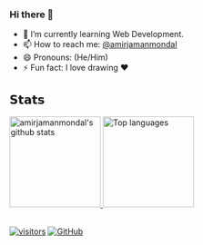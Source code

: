 ### Hi there 👋

- 🌱 I’m currently learning Web Development.
- 📫 How to reach me: [@amirjamanmondal](mailto:amirjamanmondal@gmail.com)
- 😄 Pronouns: (He/Him)
- ⚡ Fun fact: I love drawing ❤️
  
## 𝗦𝘁𝗮𝘁𝘀

<a href="https://github.com/amirjamanmondal">
    <img
    height="160em"
    src="https://github-readme-stats.vercel.app/api?username=amirjamanmondal&show_icons=true&theme=tokyonight&count_private=true" alt="amirjamanmondal's github stats" />
    <img
    height="160em"
    src="https://github-readme-stats.vercel.app/api/top-langs/?username=amirjamanmondal&theme=tokyonight&layout=compact"
    alt="Top languages" />
</a>
<br/>
<br/>

[![visitors](https://visitor-badge.laobi.icu/badge?page_id=amirjamanmondal.amirjamanmondal)]()
[![GitHub](https://img.shields.io/github/followers/amirjamanmondal.svg?label=GitHub&style=social)](https://github.com/amirjamanmondal?tab=followers)
<!--
**amirjamanmondal/amirjamanmondal** is a ✨ _special_ ✨ repository because its `README.md` (this file) appears on your GitHub profile.

Here are some ideas to get you started:

- 🔭 I’m currently working on ...
- 🌱 I’m currently learning ...
- 👯 I’m looking to collaborate on ...
- 🤔 I’m looking for help with ...
- 💬 Ask me about ...
- 📫 How to reach me: ...
- 😄 Pronouns: ...
- ⚡ Fun fact: ...
-->

